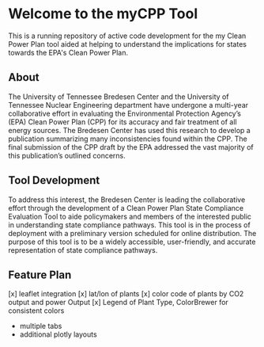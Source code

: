 # Welcome to the myCPP Tool

This is a running repository of active code development for the my Clean Power Plan tool aided at helping to understand the implications for states towards the EPA's Clean Power Plan.

## About
The University of Tennessee Bredesen Center and the University of Tennessee Nuclear Engineering department have undergone a multi-year collaborative effort in evaluating the Environmental Protection Agency’s (EPA) Clean Power Plan (CPP) for its accuracy and fair treatment of all energy sources. The Bredesen Center has used this research to develop a publication summarizing many inconsistencies found within the CPP. The final submission of the CPP draft by the EPA addressed the vast majority of this publication’s outlined concerns.

## Tool Development
To address this interest, the Bredesen Center is leading the collaborative effort through the development of a Clean Power Plan State Compliance Evaluation Tool to aide policymakers and members of the interested public in understanding state compliance pathways. This tool is in the process of deployment with a preliminary version scheduled for online distribution. The purpose of this tool is to be a widely accessible, user-friendly, and accurate representation of state compliance pathways.

## Feature Plan

[x] leaflet integration
[x] lat/lon of plants
[x] color code of plants by CO2 output and power Output
   [x] Legend of Plant Type, ColorBrewer for consistent colors
   
- multiple tabs
- additional plotly layouts
